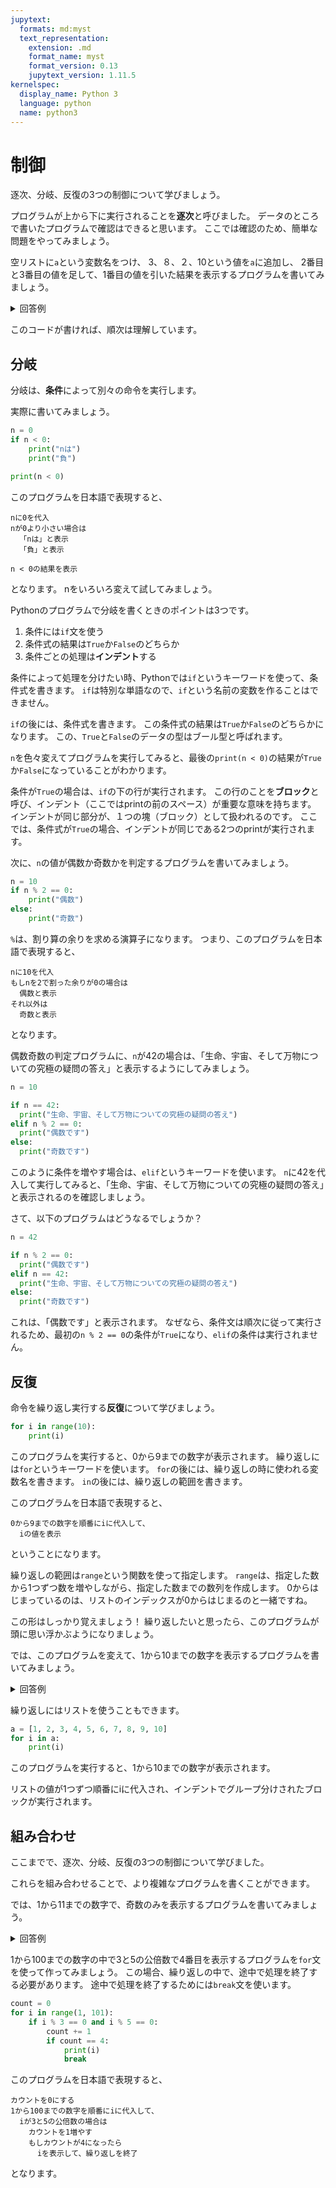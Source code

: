 ```yaml
---
jupytext:
  formats: md:myst
  text_representation:
    extension: .md
    format_name: myst
    format_version: 0.13
    jupytext_version: 1.11.5
kernelspec:
  display_name: Python 3
  language: python
  name: python3
---
```

制御
====

逐次、分岐、反復の3つの制御について学びましょう。

プログラムが上から下に実行されることを**逐次**と呼びました。
データのところで書いたプログラムで確認はできると思います。
ここでは確認のため、簡単な問題をやってみましょう。

空リストに`a`という変数名をつけ、
3、８、２、10という値を`a`に追加し、
2番目と3番目の値を足して、1番目の値を引いた結果を表示するプログラムを書いてみましょう。

<details>
<summary> 回答例 </summary>

```python
a = []
a.append(3)
a.append(8)
a.append(2)
a.append(10)
print(a[1] + a[2] - a[0])
```

</details>

このコードが書ければ、順次は理解しています。

## 分岐

分岐は、**条件**によって別々の命令を実行します。

実際に書いてみましょう。

```python
n = 0
if n < 0:
    print("nは")
    print("負")

print(n < 0)
```

このプログラムを日本語で表現すると、

```
nに0を代入
nが0より小さい場合は
  「nは」と表示
  「負」と表示
  
n < 0の結果を表示
```

となります。
nをいろいろ変えて試してみましょう。

Pythonのプログラムで分岐を書くときのポイントは3つです。

1. 条件には`if`文を使う
2. 条件式の結果は`True`か`False`のどちらか
3. 条件ごとの処理は**インデント**する

条件によって処理を分けたい時、Pythonでは`if`というキーワードを使って、条件式を書きます。
`if`は特別な単語なので、`if`という名前の変数を作ることはできません。

`if`の後には、条件式を書きます。
この条件式の結果は`True`か`False`のどちらかになります。
この、`True`と`False`のデータの型はブール型と呼ばれます。

`n`を色々変えてプログラムを実行してみると、最後の`print(n < 0)`の結果が`True`か`False`になっていることがわかります。

条件が`True`の場合は、`if`の下の行が実行されます。
この行のことを**ブロック**と呼び、インデント（ここではprintの前のスペース）が重要な意味を持ちます。 
インデントが同じ部分が、１つの塊（ブロック）として扱われるのです。 
ここでは、条件式が`True`の場合、インデントが同じである2つのprintが実行されます。

次に、`n`の値が偶数か奇数かを判定するプログラムを書いてみましょう。

```python
n = 10
if n % 2 == 0:
    print("偶数")
else:
    print("奇数")
```

`%`は、割り算の余りを求める演算子になります。
つまり、このプログラムを日本語で表現すると、

```
nに10を代入
もしnを2で割った余りが0の場合は
  偶数と表示
それ以外は
  奇数と表示
```

となります。

偶数奇数の判定プログラムに、`n`が42の場合は、「生命、宇宙、そして万物についての究極の疑問の答え」と表示するようにしてみましょう。

```python
n = 10

if n == 42:
  print("生命、宇宙、そして万物についての究極の疑問の答え")
elif n % 2 == 0:
  print("偶数です")
else:
  print("奇数です")
```

このように条件を増やす場合は、`elif`というキーワードを使います。
`n`に42を代入して実行してみると、「生命、宇宙、そして万物についての究極の疑問の答え」と表示されるのを確認しましょう。

さて、以下のプログラムはどうなるでしょうか？

```python
n = 42

if n % 2 == 0:
  print("偶数です")
elif n == 42:
  print("生命、宇宙、そして万物についての究極の疑問の答え")
else:
  print("奇数です")
```

これは、「偶数です」と表示されます。
なぜなら、条件文は順次に従って実行されるため、最初の`n % 2 == 0`の条件が`True`になり、`elif`の条件は実行されません。

## 反復

命令を繰り返し実行する**反復**について学びましょう。

```python
for i in range(10):
    print(i)
```

このプログラムを実行すると、0から9までの数字が表示されます。
繰り返しには`for`というキーワードを使います。
`for`の後には、繰り返しの時に使われる変数名を書きます。
`in`の後には、繰り返しの範囲を書きます。

このプログラムを日本語で表現すると、

```
0から9までの数字を順番にiに代入して、
  iの値を表示
```

ということになります。

繰り返しの範囲は`range`という関数を使って指定します。
`range`は、指定した数から1つずつ数を増やしながら、指定した数までの数列を作成します。
0からはじまっているのは、リストのインデックスが0からはじまるのと一緒ですね。

この形はしっかり覚えましょう！
繰り返したいと思ったら、このプログラムが頭に思い浮かぶようになりましょう。

では、このプログラムを変えて、1から10までの数字を表示するプログラムを書いてみましょう。

<details>
<summary> 回答例 </summary>

```python
for i in range(10):
    print(i + 1)
```

iは0から9までの数字が順番に代入されるので、`i + 1`とすることで、1から10までの数字が表示されます。

</details>

繰り返しにはリストを使うこともできます。

```python
a = [1, 2, 3, 4, 5, 6, 7, 8, 9, 10]
for i in a:
    print(i)
```

このプログラムを実行すると、1から10までの数字が表示されます。

リストの値が1つずつ順番にiに代入され、インデントでグループ分けされたブロックが実行されます。

## 組み合わせ

ここまでで、逐次、分岐、反復の3つの制御について学びました。

これらを組み合わせることで、より複雑なプログラムを書くことができます。

では、1から11までの数字で、奇数のみを表示するプログラムを書いてみましょう。

<details>
<summary> 回答例 </summary>

```python
for i in range(11):
    if (i + 1) % 2 == 1:
        print(i + 1)
```

</details>

1から100までの数字の中で3と5の公倍数で4番目を表示するプログラムを`for`文を使って作ってみましょう。
この場合、繰り返しの中で、途中で処理を終了する必要があります。
途中で処理を終了するためには`break`文を使います。

```python
count = 0
for i in range(1, 101):
    if i % 3 == 0 and i % 5 == 0:
        count += 1
        if count == 4:
            print(i)
            break
```

このプログラムを日本語で表現すると、

```
カウントを0にする
1から100までの数字を順番にiに代入して、
  iが3と5の公倍数の場合は
    カウントを1増やす
    もしカウントが4になったら
      iを表示して、繰り返しを終了
```

となります。